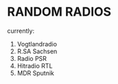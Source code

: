 # RANDOM RADIOS

currently:

1. Vogtlandradio
2. R.SA Sachsen
3. Radio PSR
4. Hitradio RTL
5. MDR Sputnik
